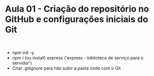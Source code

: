 # Aula 01 - Criação do repositório no GitHub e configurações iniciais do Git

<div>
  <img src=""/>
  <img src=""/>
</div>

- npm init -y
- npm i (ou install) express ('express - biblioteca de serviço para o servidor')
- Criar .gitignore para não subir a pasta node com o Git
